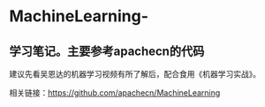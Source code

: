 # MachineLearning-
## 学习笔记。主要参考apachecn的代码
建议先看吴恩达的机器学习视频有所了解后，配合食用《机器学习实战》。



相关链接：https://github.com/apachecn/MachineLearning